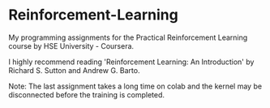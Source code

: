 # Reinforcement-Learning

My programming assignments for the Practical Reinforcement Learning course by HSE University - Coursera.

I highly recommend reading 'Reinforcement Learning: An Introduction' by Richard S. Sutton and Andrew G. Barto.

Note: The last assignment takes a long time on colab and the kernel may be disconnected before the training is completed.
